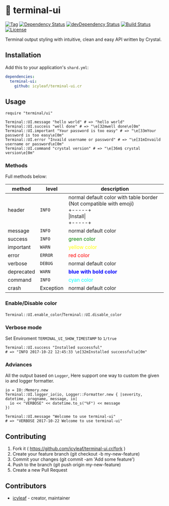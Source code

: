 # 💎 terminal-ui

[![Tag](https://img.shields.io/github/tag/icyleaf/terminal-ui.cr.svg)](https://github.com/icyleaf/terminal-ui.cr/blob/master/CHANGELOG.md)
[![Dependency Status](https://shards.rocks/badge/github/icyleaf/terminal-ui.cr/status.svg)](https://shards.rocks/github/icyleaf/terminal-ui.cr)
[![devDependency Status](https://shards.rocks/badge/github/icyleaf/terminal-ui.cr/dev_status.svg)](https://shards.rocks/github/icyleaf/terminal-ui.cr)
[![Build Status](https://img.shields.io/circleci/project/github/icyleaf/terminal-ui.cr/master.svg?style=flat)](https://circleci.com/gh/icyleaf/terminal-ui.cr)
[![License](https://img.shields.io/github/license/icyleaf/terminal-ui.cr.svg)](https://github.com/icyleaf/terminal-ui.cr/blob/master/LICENSE)

Terminal output styling with intuitive, clean and easy API written by Crystal.

## Installation

Add this to your application's `shard.yml`:

```yaml
dependencies:
  terminal-ui:
    github: icyleaf/terminal-ui.cr
```

## Usage

```crystal
require "terminal/ui"

Terminal::UI.message "hello world" # => "hello world"
Terminal::UI.success "well done" # => "\e[32mwell done\e[0m"
Terminal::UI.important "Your password is too easy" # => "\e[33mYour password is too easy\e[0m"
Terminal::UI.error "Invaild username or password" # => "\e[31mInvaild username or password\e[0m"
Terminal::UI.command "crystal version" # => "\e[36m$ crystal version\e[0m"
```

### Methods

Full methods below:

method | level | description
---|---|---
header | `INFO` | normal default color with table border (Not compatible with emoji)<br />+-----+<br />\|Install\|<br />+-----+
message | `INFO` | normal default color
success | `INFO` | <label style="color:green">green color</label>
important | `WARN` | <label style="color:yellow">yellow color</label>
error | `ERROR` | <label style="color:red">red color</label>
verbose | `DEBUG` | normal default color
deprecated | `WARN` | <label style="color:blue;font-weight:bold">blue with bold color</label>
command | `INFO` | <label style="color:cyan">cyan color</label>
crash | Exception | normal default color

### Enable/Disable color

`Terminal::UI.enable_color`/`Terminal::UI.disable_color`

### Verbose mode

Set Enviroment `TERMINAL_UI_SHOW_TIMESTAMP` to `1/true`

```crystal
Terminal::UI.success "Installed successful"
# => "INFO 2017-10-22 12:45:33 \e[32mInstalled successful\e[0m"
```

### Adviances

All the output based on `Logger`, Here support one way to custom the given io and logger formatter.

```crystal
io = IO::Memory.new
Terminal::UI.logger_io(io, Logger::Formatter.new { |severity, datetime, progname, message, io|
  io << "VERBOSE" << datetime.to_s("%F") << message
})

Terminal::UI.message "Welcome to use terminal-ui"
# => "VERBOSE 2017-10-22 Welcome to use terminal-ui"
```

## Contributing

1. Fork it ( https://github.com/icyleaf/terminal-ui.cr/fork )
2. Create your feature branch (git checkout -b my-new-feature)
3. Commit your changes (git commit -am 'Add some feature')
4. Push to the branch (git push origin my-new-feature)
5. Create a new Pull Request

## Contributors

- [icyleaf](https://github.com/icyleaf) - creator, maintainer
